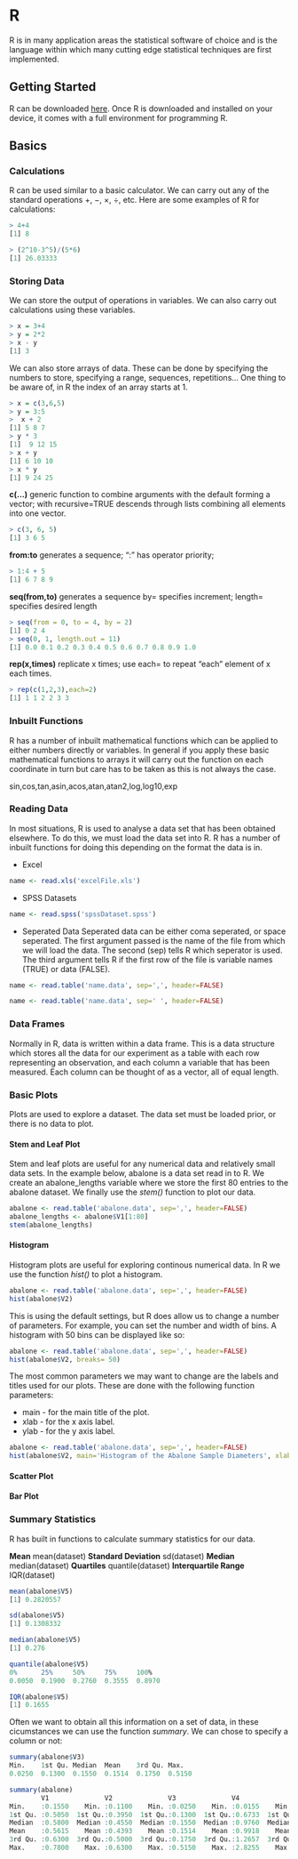 # R

R is in many application areas the statistical software of choice and is the language within which
many cutting edge statistical techniques are first implemented. 

## Getting Started

R can be downloaded [here](https://cran.r-project.org/mirrors.html). Once R is downloaded and installed on your device, it comes with a full environment for programming R.

## Basics

### Calculations

R can be used similar to a basic calculator. We can carry out any of the standard operations +, −, ×, ÷, etc. Here are some examples of R for calculations:

```R
> 4+4
[1] 8

> (2^10-3^5)/(5*6)
[1] 26.03333
```

### Storing Data

We can store the output of operations in variables. We can also carry out calculations using these variables.

```R
> x = 3+4
> y = 2*2
> x - y
[1] 3
```

We can also store arrays of data. These can be done by specifying the numbers to store, specifying a range, sequences, repetitions... One thing to be aware of, in R the index of an array starts at 1.

```R
> x = c(3,6,5)
> y = 3:5
>  x + 2
[1] 5 8 7
> y * 3
[1]  9 12 15
> x + y
[1] 6 10 10
> x * y
[1] 9 24 25
```

**c(...)** generic function to combine arguments with the default forming a vector; with recursive=TRUE descends through lists combining all elements into one vector.

```R
> c(3, 6, 5)
[1] 3 6 5
```

**from:to** generates a sequence; “:” has operator priority;

```R
> 1:4 + 5
[1] 6 7 8 9
```

**seq(from,to)** generates a sequence by= specifies increment; length= specifies desired length

```R
> seq(from = 0, to = 4, by = 2)
[1] 0 2 4
> seq(0, 1, length.out = 11)
[1] 0.0 0.1 0.2 0.3 0.4 0.5 0.6 0.7 0.8 0.9 1.0
```

**rep(x,times)** replicate x times; use each= to repeat “each” element of x each times.

```R
> rep(c(1,2,3),each=2)
[1] 1 1 2 2 3 3
```
### Inbuilt Functions

R has a number of inbuilt mathematical functions which can be applied to either numbers directly or variables. In general if you apply these basic mathematical functions to arrays it will carry out the function on each coordinate in turn but care has to be taken as this is not always the case.

sin,cos,tan,asin,acos,atan,atan2,log,log10,exp

### Reading Data

In most situations, R is used to analyse a data set that has been obtained elsewhere. To do this, we must load the data set into R. R has a number of inbuilt functions for doing this depending on the format the data is in.

* Excel
```R
name <- read.xls('excelFile.xls')
```

* SPSS Datasets
```R
name <- read.spss('spssDataset.spss')
```

* Seperated Data
Seperated data can be either coma seperated, or space seperated. The first argument passed is the name of the file from which we will load the data. The second (sep) tells R which seperator is used. The third argument tells R if the first row of the file is variable names (TRUE) or data (FALSE).

```R
name <- read.table('name.data', sep=',', header=FALSE)
```
```R
name <- read.table('name.data', sep=' ', header=FALSE)
```

### Data Frames

Normally in R, data is written within a data frame. This is a data structure which stores all the data for our experiment as a table with each row representing an observation, and each column a variable that has been measured. Each column can be thought of as a vector, all of equal length.

### Basic Plots

Plots are used to explore a dataset. The data set must be loaded prior, or there is no data to plot.

#### Stem and Leaf Plot

Stem and leaf plots are useful for any numerical data and relatively small data sets. In the example below, abalone is a data set read in to R. We create an abalone_lengths variable where we store the first 80 entries to the abalone dataset. We finally use the *stem()* function to plot our data.

```R
abalone <- read.table('abalone.data', sep=',', header=FALSE)
abalone_lengths <- abalone$V1[1:80]
stem(abalone_lengths)
```

#### Histogram

Histogram plots are useful for exploring continous numerical data. In R we use the function *hist()* to plot a histogram.

```R
abalone <- read.table('abalone.data', sep=',', header=FALSE)
hist(abalone$V2)
```

This is using the default settings, but R does allow us to change a number of parameters. For example, you can set the number and width of bins. A histogram with 50 bins can be displayed like so:

```R
abalone <- read.table('abalone.data', sep=',', header=FALSE)
hist(abalone$V2, breaks= 50)
```

The most common parameters we may want to change are the labels and titles used for our plots. These are done with the following function parameters:

* main - for the main title of the plot.
* xlab - for the x axis label.
* ylab - for the y axis label.

```R
abalone <- read.table('abalone.data', sep=',', header=FALSE)
hist(abalone$V2, main='Histogram of the Abalone Sample Diameters', xlab='Diameter, mm')
```

#### Scatter Plot



#### Bar Plot



### Summary Statistics

R has built in functions to calculate summary statistics for our data.

**Mean** mean(dataset)
**Standard Deviation** sd(dataset)
**Median** median(dataset)
**Quartiles** quantile(dataset)
**Interquartile Range** IQR(dataset)

```R
mean(abalone$V5)
[1] 0.2820557

sd(abalone$V5)
[1] 0.1308332

median(abalone$V5)
[1] 0.276

quantile(abalone$V5)
0%      25%     50%     75%     100%
0.0050  0.1900  0.2760  0.3555  0.8970

IQR(abalone$V5)
[1] 0.1655
```

Often we want to obtain all this information on a set of data, in these cicumstances we can use the function *summary*. We can chose to specify a column or not:

```R
summary(abalone$V3)
Min.    1st Qu. Median  Mean    3rd Qu. Max.
0.0250  0.1300  0.1550  0.1514  0.1750  0.5150

summary(abalone)
        V1              V2              V3              V4              V5              V6
Min.    :0.1550    Min. :0.1100    Min. :0.0250    Min. :0.0155    Min. :0.0050    Min. :3.0
1st Qu. :0.5050  1st Qu.:0.3950  1st Qu.:0.1300  1st Qu.:0.6733  1st Qu.:0.1900  1st Qu.:9.0
Median  :0.5800  Median :0.4550  Median :0.1550  Median :0.9760  Median :0.2760  Median :10.0
Mean    :0.5615    Mean :0.4393    Mean :0.1514    Mean :0.9918    Mean :0.2821    Mean :10.7
3rd Qu. :0.6300  3rd Qu.:0.5000  3rd Qu.:0.1750  3rd Qu.:1.2657  3rd Qu.:0.3555  3rd Qu.:12.0
Max.    :0.7800    Max. :0.6300    Max. :0.5150    Max. :2.8255    Max. :0.8970    Max. :27.0
```
